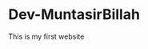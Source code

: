 # Dev-MuntasirBillah
<html>
<head>
<title>hello world</title>
</head>
<body>
<p>This is my first website</p>
</body>
</html>
